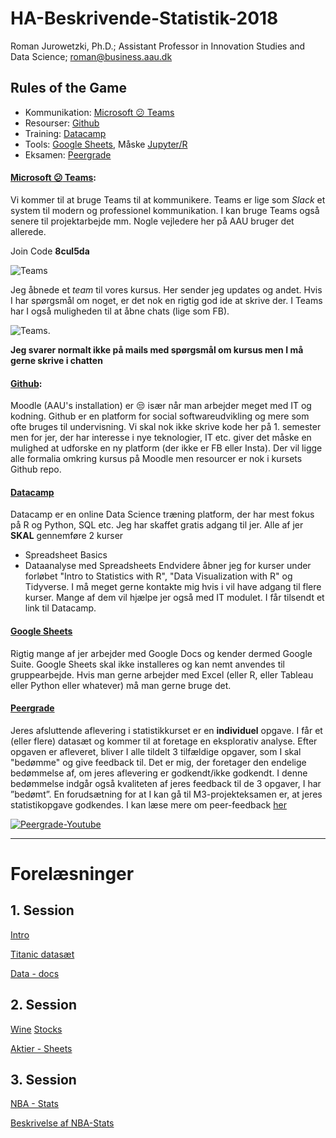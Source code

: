 # HA-Beskrivende-Statistik-2018
Roman Jurowetzki, Ph.D.; Assistant Professor in Innovation Studies and Data Science; roman@business.aau.dk

## Rules of the Game

- Kommunikation: [Microsoft :confused: Teams](http://teams.microsoft.com/)
- Resourser: [Github](https://github.com/RJuro/HA-Beskrivende-Statistik-2018)
- Training: [Datacamp](http://datacamp.com/)
- Tools: [Google Sheets](https://www.google.com/sheets/about/), Måske [Jupyter/R](https://notebooks.azure.com/)
- Eksamen: [Peergrade](https://www.peergrade.io/)


#### [Microsoft :confused: Teams](http://teams.microsoft.com/):


Vi kommer til at bruge Teams til at kommunikere. Teams er lige som *Slack* et system til modern og professionel kommunikation. I kan bruge Teams også senere til projektarbejde mm. Nogle vejledere her på AAU bruger det allerede.

Join Code **8cul5da**

![Teams](img/tbboCqEQOU.gif)

Jeg åbnede et *team* til vores kursus. Her sender jeg updates og andet. Hvis I har spørgsmål om noget, er det nok en rigtig god ide at skrive der. I Teams har I også muligheden til at åbne chats (lige som FB).

![Teams](img/GXJ3lzRhqoo.gif).

**Jeg svarer normalt ikke på mails med spørgsmål om kursus men I må gerne skrive i chatten**

#### [Github](https://github.com/RJuro/HA-Beskrivende-Statistik-2018):
Moodle (AAU's installation) er :unamused: især når man arbejder meget med IT og kodning. Github er en platform for social softwareudvikling og mere som ofte bruges til undervisning. Vi skal nok ikke skrive kode her på 1. semester men for jer, der har interesse i nye teknologier, IT etc. giver det måske en mulighed at udforske en ny platform (der ikke er FB eller Insta).
Der vil ligge alle formalia omkring kursus på Moodle men resourcer er nok i kursets Github repo.

#### [Datacamp](http://datacamp.com/)
Datacamp er en online Data Science træning platform, der har mest fokus på R og Python, SQL etc. Jeg har skaffet gratis adgang til jer.
Alle af jer **SKAL** gennemføre 2 kurser
- Spreadsheet Basics
- Dataanalyse med Spreadsheets
Endvidere åbner jeg for kurser under forløbet "Intro to Statistics with R", "Data Visualization with R" og Tidyverse. I må meget gerne kontakte mig hvis i vil have adgang til flere kurser. Mange af dem vil hjælpe jer også med IT modulet.
I får tilsendt et link til Datacamp.

#### [Google Sheets](https://www.google.com/sheets/about/)
Rigtig mange af jer arbejder med Google Docs og kender dermed Google Suite. Google Sheets skal ikke installeres og kan nemt anvendes til gruppearbejde. Hvis man gerne arbejder med Excel (eller R, eller Tableau eller Python eller whatever) må man gerne bruge det.

#### [Peergrade](https://www.peergrade.io/)

Jeres afsluttende aflevering i statistikkurset er en **individuel** opgave. I får et (eller flere) datasæt og kommer til at foretage en eksplorativ analyse. Efter opgaven er afleveret, bliver I alle tildelt 3 tilfældige opgaver, som I skal "bedømme" og give feedback til. Det er mig, der foretager den endelige bedømmelse af, om jeres aflevering er godkendt/ikke godkendt. I denne bedømmelse indgår også kvaliteten af jeres feedback til de 3 opgaver, I har ”bedømt”. En forudsætning for at I kan gå til M3-projekteksamen er, at jeres statistikopgave godkendes. I kan læse mere om peer-feedback [her](https://www.peergrade.io/)

[![Peergrade-Youtube](http://img.youtube.com/vi/US_raZCfJAM/0.jpg)](http://www.youtube.com/watch?v=US_raZCfJAM)

---

# Forelæsninger

## 1. Session

[Intro](https://cdn.rawgit.com/RJuro/HA-Beskrivende-Statistik-2018/714c4fca/slides/intro.html)

[Titanic datasæt](https://github.com/RJuro/HA-Beskrivende-Statistik-2018/blob/master/data/titanic.csv)

[Data - docs](https://www.kaggle.com/c/titanic/data)

## 2. Session

[Wine](https://cdn.rawgit.com/RJuro/HA-Beskrivende-Statistik-2018/b2b0d3d9/data/wine.csv)
[Stocks](https://cdn.rawgit.com/RJuro/HA-Beskrivende-Statistik-2018/b2b0d3d9/data/company-stock-movements-2010-2015-incl.csv
)

[Aktier - Sheets](https://docs.google.com/spreadsheets/d/1jICND1HjUOUezPQFT6tqtOtwC7kM_zcTqeQACBpG6QU/edit?usp=sharing)

## 3. Session

[NBA - Stats](https://rawcdn.githack.com/RJuro/HA-Beskrivende-Statistik-2018/master/data/nba_2013.csv)

[Beskrivelse af NBA-Stats](https://en.wikipedia.org/wiki/Basketball_statistics)

